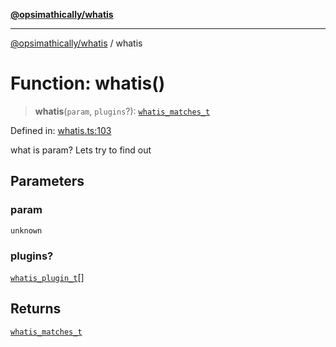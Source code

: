 [**@opsimathically/whatis**](../README.md)

***

[@opsimathically/whatis](../README.md) / whatis

# Function: whatis()

> **whatis**(`param`, `plugins`?): [`whatis_matches_t`](../type-aliases/whatis_matches_t.md)

Defined in: [whatis.ts:103](https://github.com/opsimathically/whatis/blob/6175eb94aac6f36cd320ca87155b860b66a89dd5/src/whatis.ts#L103)

what is param?  Lets try to find out

## Parameters

### param

`unknown`

### plugins?

[`whatis_plugin_t`](../type-aliases/whatis_plugin_t.md)[]

## Returns

[`whatis_matches_t`](../type-aliases/whatis_matches_t.md)
